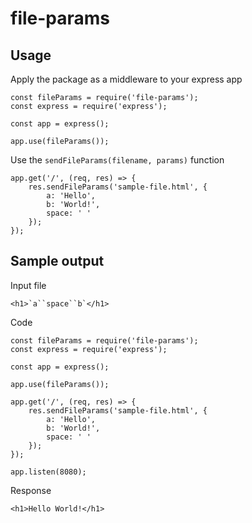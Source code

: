 # file-params
## Usage
Apply the package as a middleware to your express app
```
const fileParams = require('file-params');
const express = require('express');

const app = express();

app.use(fileParams());
```

Use the `sendFileParams(filename, params)` function
```
app.get('/', (req, res) => {
    res.sendFileParams('sample-file.html', {
        a: 'Hello',
        b: 'World!',
        space: ' '
    });
});
```

## Sample output
Input file
```
<h1>`a``space``b`</h1>
```

Code
```
const fileParams = require('file-params');
const express = require('express');

const app = express();

app.use(fileParams());

app.get('/', (req, res) => {
    res.sendFileParams('sample-file.html', {
        a: 'Hello',
        b: 'World!',
        space: ' '
    });
});

app.listen(8080);
```

Response
```
<h1>Hello World!</h1>
```
